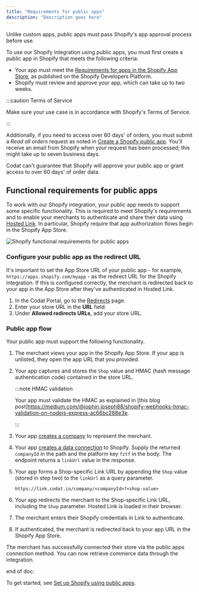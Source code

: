 ```yaml
---
title: "Requirements for public apps"
description: "Description goes here"
---
```


Unlike custom apps, public apps must pass Shopify's app approval process before use.

To use our Shopify integration using public apps, you must first create a public app in Shopify that meets the following criteria:

- Your app must meet the [Requirements for apps in the Shopify App Store](https://shopify.dev/apps/store/requirements), as published on the Shopify Developers Platform.
- Shopify must review and approve your app, which can take up to two weeks.
  
:::caution Terms of Service

Make sure your use case is in accordance with Shopify's Terms of Service. 

:::

Additionally, if you need to access over 60 days' of orders, you must submit a _Read all orders_ request as noted in [Create a Shopify public app](commerce-shopify-setup#create-a-shopify-public-app). You'll receive an email from Shopify when your request has been processed; this might take up to seven business days.

Codat can't guarantee that Shopify will approve your public app or grant access to over 60 days' of order data.

## Functional requirements for public apps

To work with our Shopify integration, your public app needs to support some specific functionality. This is required to meet Shopify's requirements and to enable your merchants to authenticate and share their data using [Hosted Link](/docs/auth-flow/authorize-hosted-link). In particular, Shopify require that app authorization flows begin in the Shopify App Store.

![Shopify functional requirements for public apps](/img/integrations/commerce/shopify/shopify-public-apps-flow-diagram.png "Swimlane diagram showing the functional requirements for Shopify public apps.")

### Configure your public app as the redirect URL

It's important to set the App Store URL of your public app - for example, `https://apps.shopify.com/myapp` - as the redirect URL for the Shopify integration. If this is configured correctly, the merchant is redirected back to your app in the App Store after they've authenticated in Hosted Link.

1. In the Codat Portal, go to the [Redirects](https://app.codat.io/settings/redirects) page.
2. Enter your store URL in the **URL** field.
3. Under **Allowed redirects URLs**, add your store URL.

### Public app flow

Your public app must support the following functionality.

1. The merchant views your app in the Shopify App Store. If your app is unlisted, they open the app URL that you provided.
2. Your app captures and stores the `Shop` value and HMAC (hash message authentication code) contained in the store URL.

   :::note HMAC validation

   Your app must validate the HMAC as explained in [this blog post]https://medium.com/@jophin.joseph88/shopify-webhooks-hmac-validation-on-nodejs-express-ac66bc288e3e.

   :::   

3. Your app [creates a company](/codat-api#/operations/create-company) to represent the merchant.
4. Your app [creates a data connection](/codat-api#/operations/create-data-connection) to Shopify. Supply the returned `companyId` in the path and the platform key `fztf` in the body.
   The endpoint returns a `linkUrl` value in the response.
5. Your app forms a Shop-specific Link URL by appending the `Shop` value (stored in step two) to the `linkUrl` as a query parameter.

   ```http
   https://link.codat.io/company/<companyId>?<shop-value>
   ```

6. Your app redirects the merchant to the Shop-specific Link URL, including the `Shop` parameter. Hosted Link is loaded in their browser.
7. The merchant enters their Shopify credentials in Link to authenticate.
8. If authenticated, the merchant is redirected back to your app URL in the Shopify App Store.

The merchant has successfully connected their store via the public apps connection method. You can now retrieve commerce data through the integration.




end of doc:

To get started, see [Set up Shopify using public apps](/integrations/commerce/shopify/commerce-shopify-setup).
